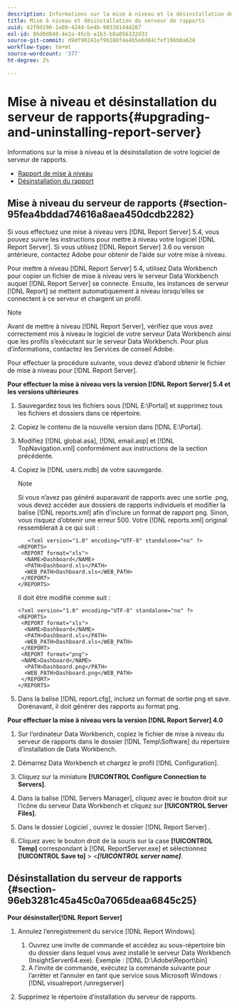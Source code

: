 ```yaml
---
description: Informations sur la mise à niveau et la désinstallation de votre logiciel de serveur de rapports.
title: Mise à niveau et désinstallation du serveur de rapports
uuid: 42f0d190-1a88-424d-be4b-90338144d287
exl-id: 86d0d848-4e2a-45cb-a1b3-b8a856332d33
source-git-commit: d9df90242ef96188f4e4b5e6d04cfef196b0a628
workflow-type: tm+mt
source-wordcount: '377'
ht-degree: 2%

---
```


# Mise à niveau et désinstallation du serveur de rapports{#upgrading-and-uninstalling-report-server}

Informations sur la mise à niveau et la désinstallation de votre logiciel de serveur de rapports.

* [Rapport de mise à niveau](../../../home/c-rpt-oview/c-inst-rpt/c-upgrade-uninstall-rpt.md#section-95fea4bddad74616a8aea450dcdb2282)
* [Désinstallation du rapport](../../../home/c-rpt-oview/c-inst-rpt/c-upgrade-uninstall-rpt.md#section-96eb3281c45a45c0a7065deaa6845c25)

## Mise à niveau du serveur de rapports {#section-95fea4bddad74616a8aea450dcdb2282}

Si vous effectuez une mise à niveau vers [!DNL Report Server] 5.4, vous pouvez suivre les instructions pour mettre à niveau votre logiciel [!DNL Report Server]. Si vous utilisez [!DNL Report Server] 3.6 ou version antérieure, contactez Adobe pour obtenir de l’aide sur votre mise à niveau.

Pour mettre à niveau [!DNL Report Server] 5.4, utilisez Data Workbench pour copier un fichier de mise à niveau vers le serveur Data Workbench auquel [!DNL Report Server] se connecte. Ensuite, les instances de serveur [!DNL Report] se mettent automatiquement à niveau lorsqu’elles se connectent à ce serveur et chargent un profil.

>[!NOTE]
>
>Avant de mettre à niveau [!DNL Report Server], vérifiez que vous avez correctement mis à niveau le logiciel de votre serveur Data Workbench ainsi que les profils s’exécutant sur le serveur Data Workbench. Pour plus d’informations, contactez les Services de conseil Adobe.

Pour effectuer la procédure suivante, vous devez d’abord obtenir le fichier de mise à niveau pour [!DNL Report Server].

**Pour effectuer la mise à niveau vers la version  [!DNL Report Server] 5.4 et les versions ultérieures**

1. Sauvegardez tous les fichiers sous [!DNL E:\Portal] et supprimez tous les fichiers et dossiers dans ce répertoire.
1. Copiez le contenu de la nouvelle version dans [!DNL E:\Portal].
1. Modifiez [!DNL global.asa], [!DNL email.asp] et [!DNL TopNavigation.xml] conformément aux instructions de la section précédente.

1. Copiez le [!DNL users.mdb] de votre sauvegarde.

   >[!NOTE]
   >
   >Si vous n’avez pas généré auparavant de rapports avec une sortie .png, vous devez accéder aux dossiers de rapports individuels et modifier la balise [!DNL reports.xml] afin d’inclure un format de rapport png. Sinon, vous risquez d’obtenir une erreur 500. Votre [!DNL reports.xml] original ressemblerait à ce qui suit :

   ```
      <?xml version="1.0" encoding="UTF-8" standalone="no" ?>
   <REPORTS>
    <REPORT format="xls">
     <NAME>Dashboard</NAME>
     <PATH>Dashboard.xls</PATH>
     <WEB_PATH>Dashboard.xls</WEB_PATH>
    </REPORT>
   </REPORTS>
   ```

   Il doit être modifié comme suit :

   ```
   <?xml version="1.0" encoding="UTF-8" standalone="no" ?>
   <REPORTS>
    <REPORT format="xls">
     <NAME>Dashboard</NAME>
     <PATH>Dashboard.xls</PATH>
     <WEB_PATH>Dashboard.xls</WEB_PATH>
    </REPORT>
    <REPORT format="png">
    <NAME>Dashboard</NAME>
     <PATH>Dashboard.png</PATH>
     <WEB_PATH>Dashboard.png</WEB_PATH>
    </REPORT>
   </REPORTS>
   ```

1. Dans la balise [!DNL report.cfg], incluez un format de sortie png et save. Dorénavant, il doit générer des rapports au format png.

**Pour effectuer la mise à niveau vers la version  [!DNL Report Server] 4.0**

1. Sur l’ordinateur Data Workbench, copiez le fichier de mise à niveau du serveur de rapports dans le dossier [!DNL Temp\Software] du répertoire d’installation de Data Workbench.
1. Démarrez Data Workbench et chargez le profil [!DNL Configuration].
1. Cliquez sur la miniature **[!UICONTROL Configure Connection to Servers]**.
1. Dans la balise [!DNL Servers Manager], cliquez avec le bouton droit sur l’icône du serveur Data Workbench et cliquez sur **[!UICONTROL Server Files]**.

1. Dans le dossier Logiciel , ouvrez le dossier [!DNL Report Server] .
1. Cliquez avec le bouton droit de la souris sur la case **[!UICONTROL Temp]** correspondant à [!DNL ReportServer.exe] et sélectionnez **[!UICONTROL Save to]** > *&lt;**[!UICONTROL server name]***.

## Désinstallation du serveur de rapports {#section-96eb3281c45a45c0a7065deaa6845c25}

**Pour désinstaller[!DNL Report Server]**

1. Annulez l’enregistrement du service [!DNL Report Windows].

   1. Ouvrez une invite de commande et accédez au sous-répertoire bin du dossier dans lequel vous avez installé le serveur Data Workbench (InsightServer64.exe). Exemple : [!DNL D:\Adobe\Report\bin]
   1. A l’invite de commande, exécutez la commande suivante pour l’arrêter et l’annuler en tant que service sous Microsoft Windows : [!DNL visualreport /unregserver]

1. Supprimez le répertoire d’installation du serveur de rapports.
